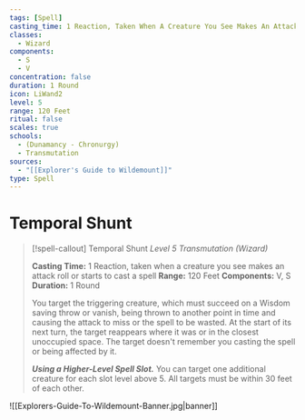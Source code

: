 ```yaml
---
tags: [Spell]
casting_time: 1 Reaction, Taken When A Creature You See Makes An Attack Roll Or Starts To Cast A Spell
classes:
  - Wizard
components:
  - S
  - V
concentration: false
duration: 1 Round
icon: LiWand2
level: 5
range: 120 Feet
ritual: false
scales: true
schools:
  - (Dunamancy - Chronurgy)
  - Transmutation
sources:
  - "[[Explorer's Guide to Wildemount]]"
type: Spell
---
```

# Temporal Shunt
>[!spell-callout] Temporal Shunt
>_Level 5 Transmutation (Wizard)_
>
>**Casting Time:** 1 Reaction, taken when a creature you see makes an attack roll or starts to cast a spell
>**Range:** 120 Feet 
>**Components:** V, S
>**Duration:** 1 Round
>
>You target the triggering creature, which must succeed on a Wisdom saving throw or vanish, being thrown to another point in time and causing the attack to miss or the spell to be wasted. At the start of its next turn, the target reappears where it was or in the closest unoccupied space. The target doesn't remember you casting the spell or being affected by it.
>
>**_Using a Higher-Level Spell Slot._** You can target one additional creature for each slot level above 5. All targets must be within 30 feet of each other.

![[Explorers-Guide-To-Wildemount-Banner.jpg|banner]]